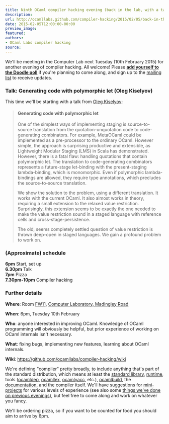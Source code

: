 ```yaml
---
title: Ninth OCaml compiler hacking evening (back in the lab, with a talk from Oleg)
description:
url: http://ocamllabs.github.com/compiler-hacking/2015/02/05/back-in-the-lab
date: 2015-02-05T12:00:00-00:00
preview_image:
featured:
authors:
- OCaml Labs compiler hacking
source:
---
```


<p>We'll be meeting in the Computer Lab next Tuesday (10th February 2015) for another evening of compiler hacking.  All welcome!  Please <strong><a href="http://doodle.com/zxmeyn2ih92mke85">add yourself to the Doodle poll</a></strong> if you're planning to come along, and sign up to the <a href="http://lists.ocaml.org/listinfo/cam-compiler-hacking">mailing list</a> to receive updates.</p>

<h3>Talk: Generating code with polymorphic let (Oleg Kiselyov)</h3>

<p>This time we'll be starting with a talk from <a href="http://okmij.org/ftp">Oleg Kiselyov</a>:</p>

<blockquote>
<h4>Generating code with polymorphic let</h4>

<p>One of the simplest ways of implementing staging is source-to-source
translation from the quotation-unquotation code to code-generating
combinators. For example, MetaOCaml could be implemented as a
pre-processor to the ordinary OCaml. However simple, the approach is
surprising productive and extensible, as Lightweight Modular Staging
(LMS) in Scala has demonstrated. However, there is a fatal flaw:
handling quotations that contain polymorphic let. The translation to
code-generating combinators represents a future-stage let-binding with
the present-staging lambda-binding, which is monomorphic. Even if
polymorphic lambda-bindings are allowed, they require type
annotations, which precludes the source-to-source translation.</p>

<p>We show the solution to the problem, using a different translation. It
works with the current OCaml. It also almost works in theory,
requiring a small extension to the relaxed value
restriction. Surprisingly, this extension seems to be exactly the one
needed to make the value restriction sound in a staged language with
reference cells and cross-stage-persistence.</p>

<p>The old, seems completely settled question of value restriction is
thrown deep-open in staged languages. We gain a profound problem to
work on.</p>
</blockquote>

<h3>(Approximate) schedule</h3>

<p><strong>6pm</strong> Start, set up<br/>
<strong>6.30pm</strong> Talk<br/>
<strong>7pm</strong> Pizza<br/>
<strong>7.30pm-10pm</strong> Compiler hacking  </p>

<h3>Further details</h3>

<p><strong>Where</strong>:
  Room <a href="http://www.cl.cam.ac.uk/research/dtg/openroommap/static/?s=FW11&amp;labels=1">FW11</a>, <a href="http://www.cl.cam.ac.uk/directions/">Computer Laboratory, Madingley Road</a></p>

<p><strong>When</strong>: 6pm, Tuesday 10th February</p>

<p><strong>Who</strong>: anyone interested in improving OCaml. Knowledge of OCaml programming will obviously be helpful, but prior experience of working on OCaml internals isn't necessary.</p>

<p><strong>What</strong>: fixing bugs, implementing new features, learning about OCaml internals.</p>

<p><strong>Wiki</strong>: <a href="https://github.com/ocamllabs/compiler-hacking/wiki">https://github.com/ocamllabs/compiler-hacking/wiki</a></p>

<p>We're defining &quot;compiler&quot; pretty broadly, to include anything that's part of the standard distribution, which means at least the <a href="http://caml.inria.fr/pub/docs/manual-ocaml-4.01/libref/index.html">standard library</a>, <a href="http://caml.inria.fr/pub/docs/manual-ocaml-4.00/manual024.html">runtime</a>, tools (<a href="http://caml.inria.fr/pub/docs/manual-ocaml-4.01/depend.html">ocamldep</a>, <a href="http://caml.inria.fr/pub/docs/manual-ocaml-4.00/manual026.html#toc105">ocamllex</a>, <a href="http://caml.inria.fr/pub/docs/manual-ocaml-4.00/manual026.html#toc107">ocamlyacc</a>, etc.), <a href="http://caml.inria.fr/pub/docs/manual-ocaml-4.00/manual032.html">ocamlbuild</a>, the <a href="http://caml.inria.fr/resources/doc/index.en.html">documentation</a>, and the compiler itself. We'll have suggestions for <a href="https://github.com/ocamllabs/compiler-hacking/wiki/Things-to-work-on">mini-projects</a> for various levels of experience (see also some <a href="https://github.com/ocamllabs/compiler-hacking/wiki/Things-previously-worked-on">things we've done on previous evenings</a>), but feel free to come along and work on whatever you fancy.</p>

<p>We'll be ordering pizza, so if you want to be counted for food you should aim to arrive by 6pm.</p>

